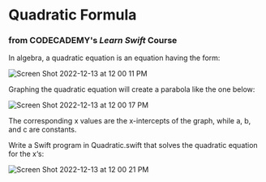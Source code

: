 # Quadratic Formula
### from CODECADEMY's *Learn Swift* Course

In algebra, a quadratic equation is an equation having the form:

![Screen Shot 2022-12-13 at 12 00 11 PM](https://user-images.githubusercontent.com/104915847/207396712-f92130c7-a0f8-4c4f-ad4a-3ac469325d74.png)

Graphing the quadratic equation will create a parabola like the one below:

![Screen Shot 2022-12-13 at 12 00 17 PM](https://user-images.githubusercontent.com/104915847/207396759-ab0a80d4-1a37-4533-9f8c-5ea45124462d.png)

The corresponding x values are the x-intercepts of the graph, while a, b, and c are constants.

Write a Swift program in Quadratic.swift that solves the quadratic equation for the x‘s:

![Screen Shot 2022-12-13 at 12 00 21 PM](https://user-images.githubusercontent.com/104915847/207396778-b82e9cd3-6e3c-4610-8d7c-454eb6e7adeb.png)
